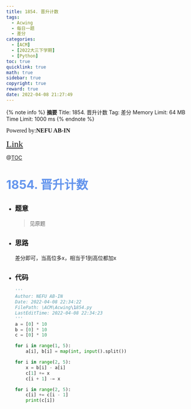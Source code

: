 ```yaml
---
title: 1854. 晋升计数
tags:
  - Acwing
  - 每日一题
  - 差分
categories:
  - [ACM]
  - [2022大三下学期]
  - [Python]
toc: true
quicklink: true
math: true
sidebar: true
copyright: true
reward: true
date: 2022-04-08 21:27:49
---
```



{% note info %}
**摘要**
Title: 1854. 晋升计数
Tag: 差分
Memory Limit: 64 MB
Time Limit: 1000 ms
{% endnote %}
<!-- more -->

<font size=3 face=楷体>Powered by:**NEFU AB-IN**</font>

<font color=#FFA500 size=5 face=楷体>[Link](https://www.acwing.com/problem/content/1856/)</font>

@[TOC](文章目录)

# <font color=#6495ED size=6>1854. 晋升计数</font>

* ## <font size=4 face=粗体>题意</font>

  >见原题

* ## <font size=4 face=粗体>思路</font>

  差分即可，当高位多x，相当于1到高位都加x

* ## <font size=4 face=粗体>代码</font>

  ```python
  '''
  Author: NEFU AB-IN
  Date: 2022-04-08 22:34:22
  FilePath: \ACM\Acwing\1854.py
  LastEditTime: 2022-04-08 22:34:23
  '''
  a = [0] * 10
  b = [0] * 10
  c = [0] * 10

  for i in range(1, 5):
      a[i], b[i] = map(int, input().split())

  for i in range(2, 5):
      x = b[i] - a[i]
      c[1] += x
      c[i + 1] -= x

  for i in range(2, 5):
      c[i] += c[i - 1]
      print(c[i])

  ```